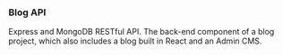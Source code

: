 ### Blog API

 Express and MongoDB RESTful API. The back-end component of a blog project, which also includes a blog built in React and an Admin CMS.
